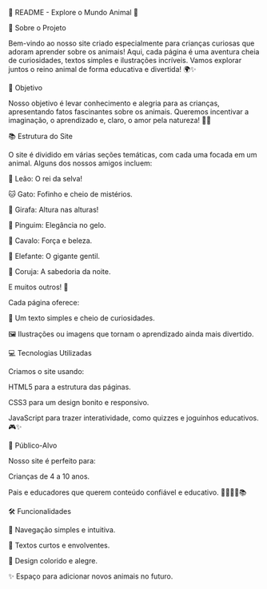 🐾 README - Explore o Mundo Animal 🐾

🐒 Sobre o Projeto

Bem-vindo ao nosso site criado especialmente para crianças curiosas que adoram aprender sobre os animais! Aqui, cada página é uma aventura cheia de curiosidades, textos simples e ilustrações incríveis. Vamos explorar juntos o reino animal de forma educativa e divertida! 🌍✨

🎯 Objetivo

Nosso objetivo é levar conhecimento e alegria para as crianças, apresentando fatos fascinantes sobre os animais. Queremos incentivar a imaginação, o aprendizado e, claro, o amor pela natureza! 🌳💚

📚 Estrutura do Site

O site é dividido em várias seções temáticas, com cada uma focada em um animal. Alguns dos nossos amigos incluem:

🦁 Leão: O rei da selva!

🐱 Gato: Fofinho e cheio de mistérios.

🦒 Girafa: Altura nas alturas!

🐧 Pinguim: Elegância no gelo.

🐴 Cavalo: Força e beleza.

🐘 Elefante: O gigante gentil.

🦉 Coruja: A sabedoria da noite.

E muitos outros! 🌟

Cada página oferece:

📝 Um texto simples e cheio de curiosidades.

🖼️ Ilustrações ou imagens que tornam o aprendizado ainda mais divertido.

💻 Tecnologias Utilizadas

Criamos o site usando:

HTML5 para a estrutura das páginas.

CSS3 para um design bonito e responsivo.

JavaScript para trazer interatividade, como quizzes e joguinhos educativos. 🎮✨

👦 Público-Alvo

Nosso site é perfeito para:

Crianças de 4 a 10 anos.

Pais e educadores que querem conteúdo confiável e educativo. 👨‍👩‍👧‍👦📚

🛠️ Funcionalidades

🚀 Navegação simples e intuitiva.

🐾 Textos curtos e envolventes.

🎨 Design colorido e alegre.

✨ Espaço para adicionar novos animais no futuro.
